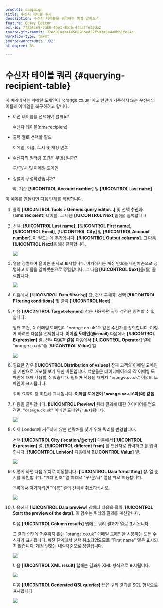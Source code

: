 ```yaml
---
product: campaign
title: 수신자 테이블 쿼리
description: 수신자 테이블을 쿼리하는 방법 알아보기
feature: Query Editor
exl-id: 7f859ce9-7ab8-46e1-8bd6-43aaffe30da2
source-git-commit: 77ec01aaba1e50676bed57f503a9e4e8bb1fe54c
workflow-type: tm+mt
source-wordcount: '392'
ht-degree: 3%

---
```


# 수신자 테이블 쿼리 {#querying-recipient-table}



이 예제에서는 이메일 도메인이 &quot;orange.co.uk&quot;이고 런던에 거주하지 않는 수신자의 이름과 이메일을 복구하려고 합니다.

* 어떤 테이블을 선택해야 할까요?

   수신자 테이블(nms:recipient)

* 출력 열로 선택할 필드

   이메일, 이름, 도시 및 계정 번호

* 수신자의 필터링 조건은 무엇입니까?

   구/군/시 및 이메일 도메인

* 정렬이 구성되었습니까?

   예, 기준 **[!UICONTROL Account number]** 및 **[!UICONTROL Last name]**

이 예제를 만들려면 다음 단계를 적용합니다.

1. 클릭 **[!UICONTROL Tools > Generic query editor...]** 및 선택 **수신자** (**nms:recipient**) 테이블. 그 다음 **[!UICONTROL Next]**&#x200B;을(를) 클릭합니다.
1. 선택: **[!UICONTROL Last name]**, **[!UICONTROL First name]**, **[!UICONTROL Email]**, **[!UICONTROL City]** 및 **[!UICONTROL Account number]**. 이 필드는에 추가됩니다. **[!UICONTROL Output columns]**. 그 다음 **[!UICONTROL Next]**&#x200B;을(를) 클릭합니다.

   ![](assets/query_editor_03.png)

1. 열을 정렬하여 올바른 순서로 표시합니다. 여기에서는 계정 번호를 내림차순으로 정렬하고 이름을 알파벳순으로 정렬합니다. 그 다음 **[!UICONTROL Next]**&#x200B;을(를) 클릭합니다.

   ![](assets/query_editor_04.png)

1. 다음에서 **[!UICONTROL Data filtering]** 창, 검색 구체화: 선택 **[!UICONTROL Filtering conditions]** 및 클릭 **[!UICONTROL Next]**.
1. 다음 **[!UICONTROL Target element]** 창을 사용하면 필터 설정을 입력할 수 있습니다.

   필터 조건, 즉 이메일 도메인이 &quot;orange.co.uk&quot;과 같은 수신자를 정의합니다. 이렇게 하려면 다음을 선택합니다. **이메일 도메인(@email)** 다음에서 **[!UICONTROL Expression]** 열, 선택 **다음과 같음** 다음에서 **[!UICONTROL Operator]** 열에 &quot;orange.co.uk&quot;을 **[!UICONTROL Value]** 열.

   ![](assets/query_editor_05.png)

1. 필요한 경우 **[!UICONTROL Distribution of values]** 잠재 고객의 이메일 도메인을 기반으로 배포를 보기 위한 버튼입니다. 백분율은 데이터베이스의 각 이메일 도메인에 대해 사용할 수 있습니다. 필터가 적용될 때까지 &quot;orange.co.uk&quot; 이외의 도메인이 표시됩니다.

   쿼리 요약이 창 하단에 표시됩니다. **이메일 도메인이 &#39;orange.co.uk&#39;과(와) 같음**.

1. 다음을 클릭합니다. **[!UICONTROL Preview]** 쿼리 결과에 대한 아이디어를 얻으려면: &quot;orange.co.uk&quot; 이메일 도메인만 표시됩니다.

   ![](assets/query_editor_nveau_17.png)

1. 이제 London에 거주하지 않는 연락처를 찾기 위해 쿼리를 변경합니다.

   선택 **[!UICONTROL City (location/@city)]** 다음에서 **[!UICONTROL Expression]** 열, **[!UICONTROL different from]** 를 연산자로 입력하고 를 입력합니다. **[!UICONTROL London]** 다음에서 **[!UICONTROL Value]** 열.

   ![](assets/query_editor_08.png)

1. 이렇게 하면 다음 위치로 이동합니다. **[!UICONTROL Data formatting]** 창. 열 순서를 확인합니다. &quot;계좌 번호&quot; 열 아래로 &quot;구/군/시&quot; 열을 위로 이동합니다.

   목록에서 제거하려면 &quot;이름&quot; 열의 선택을 취소하십시오.

   ![](assets/query_editor_nveau_15.png)

1. 다음에서 **[!UICONTROL Data preview]** 창에서 다음을 클릭: **[!UICONTROL Start the preview of the data]**. 이 함수는 쿼리의 결과를 계산합니다.

   다음 **[!UICONTROL Column results]** 탭에는 쿼리 결과가 열로 표시됩니다.

   그 결과 런던에 거주하지 않는 &quot;orange.co.uk&quot; 이메일 도메인을 사용하는 모든 수신자가 표시됩니다. 이전 단계에서 선택 취소되었으므로 &quot;First name&quot; 열은 표시되지 않습니다. 계정 번호는 내림차순으로 정렬됩니다.

   ![](assets/query_editor_nveau_12.png)

   다음 **[!UICONTROL XML result]** 탭에는 결과가 XML 형식으로 표시됩니다.

   ![](assets/query_editor_nveau_13.png)

   다음 **[!UICONTROL Generated QSL queries]** 탭은 쿼리 결과를 SQL 형식으로 표시합니다.

   ![](assets/query_editor_nveau_14.png)
